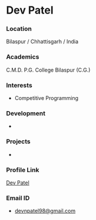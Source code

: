 # Dev Patel

### Location

Bilaspur / Chhattisgarh / India

### Academics

C.M.D. P.G. College Bilaspur (C.G.)

### Interests

- Competitive Programming

### Development

- 

### Projects

-

### Profile Link

[Dev Patel](https://github.com/devnpatel)

### Email ID

- devnpatel98@gmail.com
